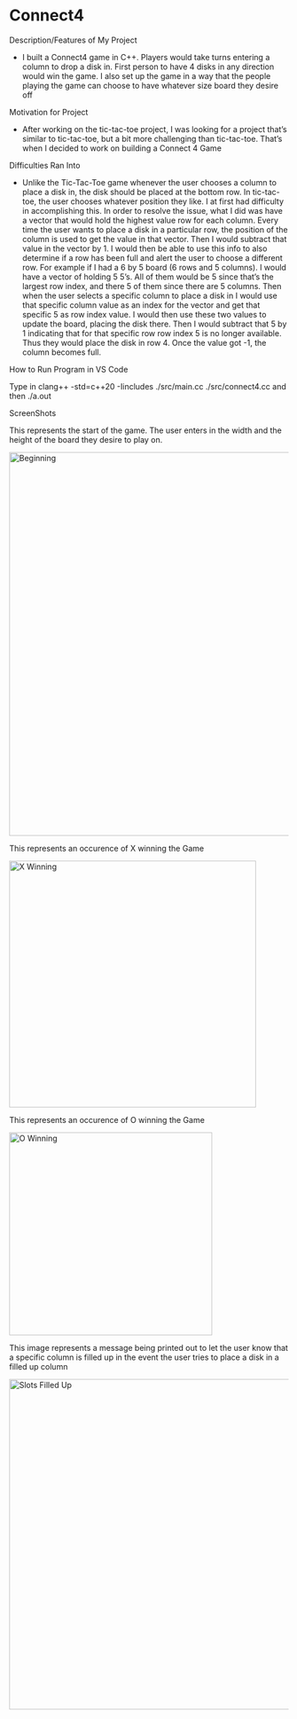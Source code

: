 # Connect4
Description/Features of My Project
- I built a Connect4 game in C++. Players would take turns entering a column to drop a disk in. First person to have 4 disks in any direction would win the game. I also set up the game in a way that the people playing the game can choose to have whatever size board they desire off

Motivation for Project
- After working on the tic-tac-toe project, I was looking for a project that’s similar to tic-tac-toe, but a bit more challenging than tic-tac-toe. That’s when I decided to work on building a Connect 4 Game

Difficulties Ran Into
- Unlike the Tic-Tac-Toe game whenever the user chooses a column to place a disk in, the disk should be placed at the bottom row. In tic-tac-toe, the user chooses whatever position they like. I at first had difficulty in accomplishing this. In order to resolve the issue, what I did was have a vector that would hold the highest value row for each column. Every time the user wants to place a disk in a particular row, the position of the column is used to get the value in that vector. Then I would subtract that value in the vector by 1. I would then be able to use this info to also determine if a row has been full and alert the user to choose a different row. For example if I had a 6 by 5 board (6 rows and 5 columns). I would have a vector of holding 5 5’s. All of them would be 5 since that’s the largest row index, and there 5 of them since there are 5 columns. Then when the user selects a specific column to place a disk in I would use that specific column value as an index for the vector and get that specific 5 as row index value. I would then use these two values to update the board, placing the disk there. Then I would subtract that 5 by 1 indicating that for that specific row row index 5 is no longer available. Thus they would place the disk in row 4. Once the value got -1, the column becomes full. 


How to Run Program in VS Code


Type in clang++ -std=c++20 -Iincludes ./src/main.cc ./src/connect4.cc and then ./a.out

ScreenShots

This represents the start of the game. The user enters in the width and the height of the board they desire to play on.


<img width="692" alt="Beginning" src="https://user-images.githubusercontent.com/87880723/184972966-f84c6524-1abf-4f58-bc6a-a2eac22d3458.png">





This represents an occurence of X winning the Game 


<img width="445" alt="X Winning" src="https://user-images.githubusercontent.com/87880723/184973083-97986ab8-d951-4fdf-bb7a-c952074d1a19.png">





This represents an occurence of O winning the Game


<img width="366" alt="O Winning" src="https://user-images.githubusercontent.com/87880723/184973169-3d06c3ff-5d17-42de-b37d-eed1307060ee.png">





This image represents a message being printed out to let the user know that a specific column is filled up in the event the user tries to place a disk in a filled up column


<img width="596" alt="Slots Filled Up" src="https://user-images.githubusercontent.com/87880723/184973347-16c7febf-ac30-418c-b05e-e9ed60cbfa12.png">

